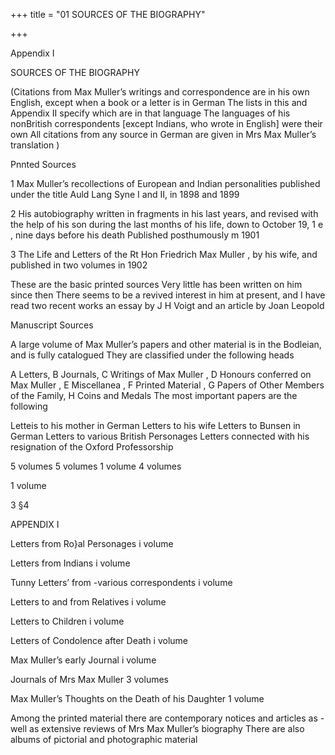 +++
title = "01 SOURCES OF THE BIOGRAPHY"

+++

Appendix I 

SOURCES OF THE BIOGRAPHY 

(Citations from Max Muller’s writings and correspondence are in his own English, except when a book or a letter is in German The lists in this and Appendix II specify which are in that language The languages of his nonBritish correspondents [except Indians, who wrote in English] were their own All citations from any source in German are given in Mrs Max Muller’s translation ) 

Pnnted Sources 

1 Max Muller’s recollections of European and Indian personalities published under the title Auld Lang Syne I and II, in 1898 and 1899 

2 His autobiography written in fragments in his last years, and revised with the help of his son during the last months of his life, down to October 19, 1 e , nine days before his death Published posthumously m 1901 

3 The Life and Letters of the Rt Hon Friedrich Max Muller , by his wife, and published in two volumes in 1902 

These are the basic printed sources Very little has been written on him since then There seems to be a revived interest in him at present, and I have read two recent works an essay by J H Voigt and an article by Joan Leopold 

Manuscript Sources 

A large volume of Max Muller’s papers and other material is in the Bodleian, and is fully catalogued They are classified under the following heads 

A Letters, B Journals, C Writings of Max Muller , D Honours conferred on Max Muller , E Miscellanea , F Printed Material , G Papers of Other Members of the Family, H Coins and Medals The most important papers are the following 

Letteis to his mother in German Letters to his wife Letters to Bunsen in German Letters to various British Personages Letters connected with his resignation of the Oxford Professorship 


5 volumes 5 volumes 1 volume 4 volumes 

1 volume 



3 §4 


APPENDIX I 


Letters from Ro}al Personages i volume 

Letters from Indians i volume 

Tunny Letters’ from -various correspondents i volume 

Letters to and from Relatives i volume 

Letters to Children i volume 

Letters of Condolence after Death i volume 

Max Muller’s early Journal i volume 

Journals of Mrs Max Muller 3 volumes 


Max Muller’s Thoughts on the Death of his Daughter 1 volume 

Among the printed material there are contemporary notices and articles as -well as extensive reviews of Mrs Max Muller’s biography There are also albums of pictorial and photographic material 

